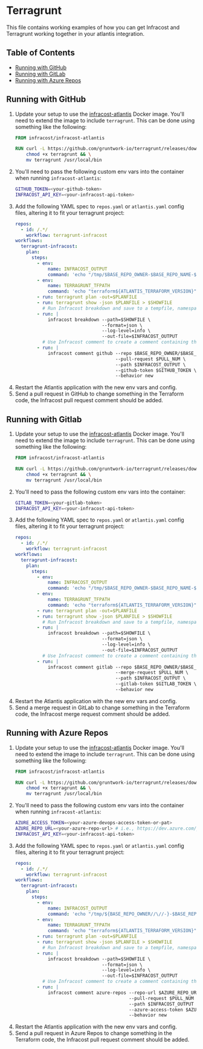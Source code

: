 # Terragrunt

This file contains working examples of how you can get Infracost and Terragrunt working together in your atlantis integration.

## Table of Contents

* [Running with GitHub](#running-with-github)
* [Running with GitLab](#running-with-gitlab)
* [Running with Azure Repos](#running-with-azure-repos)

## Running with GitHub

1. Update your setup to use the [infracost-atlantis](https://hub.docker.com/r/infracost/infracost-atlantis) Docker image. You'll need to extend the image to include `terragrunt`. This can be done using something like the following:
   ```dockerfile
   FROM infracost/infracost-atlantis

   RUN curl -L https://github.com/gruntwork-io/terragrunt/releases/download/v0.36.0/terragrunt_linux_amd64 --output terragrunt && \
       chmod +x terragrunt && \
       mv terragrunt /usr/local/bin
   ```
2. You'll need to pass the following custom env vars into the container when running `infracost-atlantis`:
   ```sh
   GITHUB_TOKEN=<your-github-token>
   INFRACOST_API_KEY=<your-infracost-api-token>
   ```
3. Add the following YAML spec to `repos.yaml` or `atlantis.yaml` config files, altering it to fit your terragrunt project:
   ```yaml
   repos:
     - id: /.*/
       workflow: terragrunt-infracost
   workflows:
     terragrunt-infracost:
       plan:
         steps:
           - env:
               name: INFRACOST_OUTPUT
               command: 'echo "/tmp/$BASE_REPO_OWNER-$BASE_REPO_NAME-$PULL_NUM-$WORKSPACE-$REPO_REL_DIR-infracost.json"'
           - env:
               name: TERRAGRUNT_TFPATH
               command: 'echo "terraform${ATLANTIS_TERRAFORM_VERSION}"'
           - run: terragrunt plan -out=$PLANFILE
           - run: terragrunt show -json $PLANFILE > $SHOWFILE
             # Run Infracost breakdown and save to a tempfile, namespaced by this project, PR, workspace and dir
           - run: |
               infracost breakdown --path=$SHOWFILE \
                                   --format=json \
                                   --log-level=info \
                                   --out-file=$INFRACOST_OUTPUT
             # Use Infracost comment to create a comment containing the results for this project.
           - run: |
               infracost comment github --repo $BASE_REPO_OWNER/$BASE_REPO_NAME \
                                        --pull-request $PULL_NUM \
                                        --path $INFRACOST_OUTPUT \
                                        --github-token $GITHUB_TOKEN \
                                        --behavior new
   ```
4. Restart the Atlantis application with the new env vars and config.
5. Send a pull request in GitHub to change something in the Terraform code, the Infracost pull request comment should be added.

## Running with Gitlab

1. Update your setup to use the [infracost-atlantis](https://hub.docker.com/r/infracost/infracost-atlantis) Docker image. You'll need to extend the image to include `terragrunt`. This can be done using something like the following:
   ```dockerfile
   FROM infracost/infracost-atlantis

   RUN curl -L https://github.com/gruntwork-io/terragrunt/releases/download/v0.36.0/terragrunt_linux_amd64 --output terragrunt && \
       chmod +x terragrunt && \
       mv terragrunt /usr/local/bin
   ```
2. You'll need to pass the following custom env vars into the container:
   ```sh
   GITLAB_TOKEN=<your-gitlab-token>
   INFRACOST_API_KEY=<your-infracost-api-token>
   ```
3. Add the following YAML spec to `repos.yaml` or `atlantis.yaml` config files, altering it to fit your terragrunt project:
   ```yaml
   repos:
     - id: /.*/
       workflow: terragrunt-infracost
   workflows:
     terragrunt-infracost:
       plan:
         steps:
           - env:
               name: INFRACOST_OUTPUT
               command: 'echo "/tmp/$BASE_REPO_OWNER-$BASE_REPO_NAME-$PULL_NUM-$WORKSPACE-$REPO_REL_DIR-infracost.json"'
           - env:
               name: TERRAGRUNT_TFPATH
               command: 'echo "terraform${ATLANTIS_TERRAFORM_VERSION}"'
           - run: terragrunt plan -out=$PLANFILE
           - run: terragrunt show -json $PLANFILE > $SHOWFILE
             # Run Infracost breakdown and save to a tempfile, namespaced by this project, PR, workspace and dir
           - run: |
               infracost breakdown --path=$SHOWFILE \
                                   --format=json \
                                   --log-level=info \
                                   --out-file=$INFRACOST_OUTPUT
             # Use Infracost comment to create a comment containing the results for this project.
           - run: |
               infracost comment gitlab --repo $BASE_REPO_OWNER/$BASE_REPO_NAME \
                                        --merge-request $PULL_NUM \
                                        --path $INFRACOST_OUTPUT \
                                        --gitlab-token $GITLAB_TOKEN \
                                        --behavior new
   ```
4. Restart the Atlantis application with the new env vars and config.
5. Send a merge request in GitLab to change something in the Terraform code, the Infracost merge request comment should be added.

## Running with Azure Repos

1. Update your setup to use the [infracost-atlantis](https://hub.docker.com/r/infracost/infracost-atlantis) Docker image. You'll need to extend the image to include `terragrunt`. This can be done using something like the following:
   ```dockerfile
   FROM infracost/infracost-atlantis

   RUN curl -L https://github.com/gruntwork-io/terragrunt/releases/download/v0.36.0/terragrunt_linux_amd64 --output terragrunt && \
       chmod +x terragrunt && \
       mv terragrunt /usr/local/bin
   ```
2. You'll need to pass the following custom env vars into the container when running `infracost-atlantis`:
   ```sh
   AZURE_ACCESS_TOKEN=<your-azure-devops-access-token-or-pat>
   AZURE_REPO_URL=<your-azure-repo-url> # i.e., https://dev.azure.com/your-org/your-project/_git/your-repo
   INFRACOST_API_KEY=<your-infracost-api-token>
   ```
3. Add the following YAML spec to `repos.yaml` or `atlantis.yaml` config files, altering it to fit your terragrunt project:
   ```yaml
   repos:
     - id: /.*/
       workflow: terragrunt-infracost
   workflows:
     terragrunt-infracost:
       plan:
         steps:
           - env:
               name: INFRACOST_OUTPUT
               command: 'echo "/tmp/${BASE_REPO_OWNER//\//-}-$BASE_REPO_NAME-$PULL_NUM-$WORKSPACE-$REPO_REL_DIR-infracost.json"'
           - env:
               name: TERRAGRUNT_TFPATH
               command: 'echo "terraform${ATLANTIS_TERRAFORM_VERSION}"'
           - run: terragrunt plan -out=$PLANFILE
           - run: terragrunt show -json $PLANFILE > $SHOWFILE
             # Run Infracost breakdown and save to a tempfile, namespaced by this project, PR, workspace and dir
           - run: |
               infracost breakdown --path=$SHOWFILE \
                                   --format=json \
                                   --log-level=info \
                                   --out-file=$INFRACOST_OUTPUT
             # Use Infracost comment to create a comment containing the results for this project.
           - run: |
               infracost comment azure-repos --repo-url $AZURE_REPO_URL \
                                             --pull-request $PULL_NUM \
                                             --path $INFRACOST_OUTPUT \
                                             --azure-access-token $AZURE_ACCESS_TOKEN \
                                             --behavior new
   ```
4. Restart the Atlantis application with the new env vars and config.
5. Send a pull request in Azure Repos to change something in the Terraform code, the Infracost pull request comment should be added.
